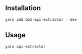 Installation
------------

```javascript
yarn add do1-api-extractor --dev
```

Usage
-----

```javascript
yarn api-extractor
```